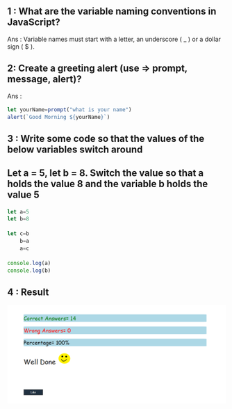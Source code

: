  ## 1 : What are the variable naming conventions in JavaScript?
 
 Ans : Variable names must start with a letter, an underscore ( _ ) or a dollar sign ( $ ).

 ## 2: Create a greeting alert (use => prompt, message, alert)?

 Ans : 
 ```js
let yourName=prompt("what is your name")
alert(`Good Morning ${yourName}`)

 ```

 ## 3 : Write some code so that the values of the below variables switch around 
## Let a = 5, let b = 8. Switch the value so that a holds the value 8 and the variable b holds the value 5


```js
let a=5
let b=8

let c=b
    b=a
    a=c

console.log(a)
console.log(b)


```

## 4 : Result

![SS](./result.PNG)
